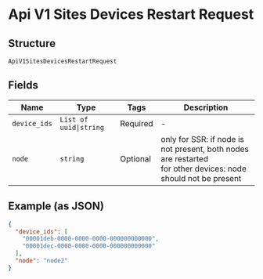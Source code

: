 
# Api V1 Sites Devices Restart Request

## Structure

`ApiV1SitesDevicesRestartRequest`

## Fields

| Name | Type | Tags | Description |
|  --- | --- | --- | --- |
| `device_ids` | `List of uuid\|string` | Required | - |
| `node` | `string` | Optional | only for SSR: if node is not present, both nodes are restarted<br>for other devices: node should not be present |

## Example (as JSON)

```json
{
  "device_ids": [
    "00001deb-0000-0000-0000-000000000000",
    "00001dec-0000-0000-0000-000000000000"
  ],
  "node": "node2"
}
```

